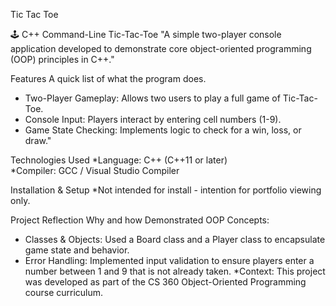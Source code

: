 Tic Tac Toe

🕹️ C++ Command-Line Tic-Tac-Toe 
 "A simple two-player console application developed to demonstrate core object-oriented programming (OOP) principles in C++."

Features
A quick list of what the program does.
 * Two-Player Gameplay: Allows two users to play a full game of Tic-Tac-Toe. 
 * Console Input: Players interact by entering cell numbers (1-9). 
 * Game State Checking: Implements logic to check for a win, loss, or draw."

Technologies Used
  *Language: C++ (C++11 or later) 	
  *Compiler: GCC / Visual Studio Compiler
	
Installation & Setup
*Not intended for install - intention for portfolio viewing only.
    
Project Reflection
Why and how Demonstrated OOP Concepts:
 * Classes & Objects: Used a Board class and a Player class to encapsulate game state and behavior. 
 * Error Handling: Implemented input validation to ensure players enter a number between 1 and 9 that is not already taken. 
 *Context: This project was developed as part of the CS 360 Object-Oriented Programming course curriculum.
